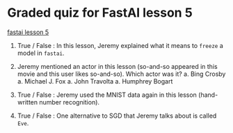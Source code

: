 # Graded quiz for FastAI lesson 5

[fastai lesson 5](https://course.fast.ai/videos/?lesson=5)

1. True / False : In this lesson, Jeremy explained what it means to `freeze` a model in `fastai`.

1. Jeremy mentioned an actor in this lesson (so-and-so appeared in this movie and this user likes so-and-so). Which actor was it?
    a. Bing Crosby
    a. Michael J. Fox
    a. John Travolta
    a. Humphrey Bogart

1. True / False : Jeremy used the MNIST data again in this lesson (hand-written number recognition).

1. True / False : One alternative to SGD that Jeremy talks about is called `Eve`.
